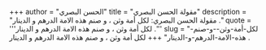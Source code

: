 +++
author = "الحسن البصري"
title = "مقولة الحسن البصري"
description = "مقولة الحسن البصري: لكل أمة وثن ، و صنم هذه الامة الدرهم و الدينار ."
quote = '''لكل أمة وثن ، و صنم هذه الامة الدرهم و الدينار .'''
slug = "لكل-أمة-وثن--و-صنم-هذه-الامة-الدرهم-و-الدينار"
+++
لكل أمة وثن ، و صنم هذه الامة الدرهم و الدينار .
